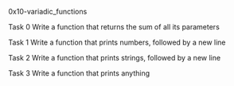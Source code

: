 0x10-variadic_functions

Task 0 Write a function that returns the sum of all its parameters

Task 1 Write a function that prints numbers, followed by a new line

Task 2 Write a function that prints strings, followed by a new line

Task 3 Write a function that prints anything
